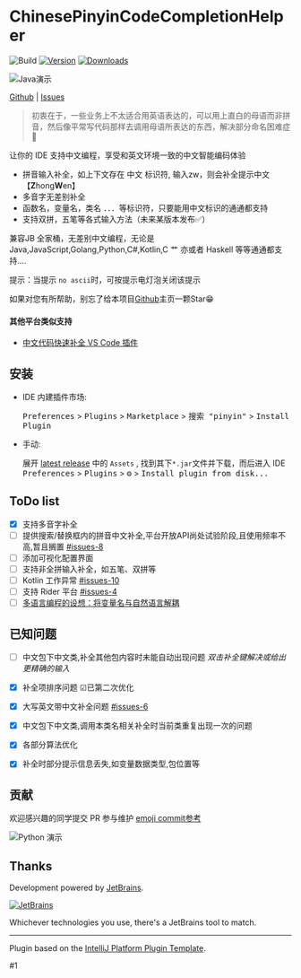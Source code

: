 # ChinesePinyinCodeCompletionHelper

![Build](https://github.com/tuchg/ChinesePinyin-CodeCompletionHelper/workflows/Build/badge.svg)
[![Version](https://img.shields.io/jetbrains/plugin/v/14838.svg)](https://plugins.jetbrains.com/plugin/14838)
[![Downloads](https://img.shields.io/jetbrains/plugin/d/14838.svg)](https://plugins.jetbrains.com/plugin/14838)

![Java演示](screenshots/java.GIF)

<!-- Plugin description -->

<a href="https://github.com/tuchg/ChinesePinyin-CodeCompletionHelper">Github</a> | <a href="https://github.com/tuchg/ChinesePinyin-CodeCompletionHelper/issues">Issues</a>  

<!-- E -->

> 初衷在于，一些业务上不太适合用英语表达的，可以用上直白的母语而非拼音，然后像平常写代码那样去调用母语所表达的东西，解决部分命名困难症🤔

让你的 IDE 支持中文编程，享受和英文环境一致的中文智能编码体验

* 拼音输入补全，如上下文存在 中文 标识符, 输入zw，则会补全提示中文【**Z**hong**W**en】
* 多音字无差别补全
* 函数名，变量名，类名 ．．．等标识符，只要能用中文标识的通通都支持
* 支持双拼，五笔等各式输入方法（未来某版本发布✅）

兼容JB 全家桶，无差别中文编程，无论是 Java,JavaScript,Golang,Python,C#,Kotlin,C 艹 亦或者 Haskell 等等通通都支持....

<p></p>

提示：当提示 `no ascii`时，可按提示电灯泡关闭该提示

如果对您有所帮助，别忘了给本项目<a href="https://github.com/tuchg/ChinesePinyin-CodeCompletionHelper">Github</a>主页一颗Star😁

<h4>其他平台类似支持</h4>

* <a href="https://gitee.com/Program-in-Chinese/vscode_Chinese_Input_Assistant">中文代码快速补全 VS Code 插件</a>

<!-- Plugin description end -->



## 安装

- IDE 内建插件市场:
  
  <kbd>Preferences</kbd> > <kbd>Plugins</kbd> > <kbd>Marketplace</kbd> > <kbd>搜索 "pinyin"</kbd> >
  <kbd>Install Plugin</kbd>
  
- 手动:

  展开 [latest release](https://github.com/tuchg/ChinesePinyin-CodeCompletionHelper/releases/latest) 中的 `Assets` , 找到其下`*.jar`文件并下载，而后进入 IDE 
  <kbd>Preferences</kbd> > <kbd>Plugins</kbd> > <kbd>⚙️</kbd> > <kbd>Install plugin from disk...</kbd>

## ToDo list
- [x] 支持多音字补全
- [ ] 提供搜索/替换框内的拼音中文补全,平台开放API尚处试验阶段,且使用频率不高,暂且搁置 [#issues-8](https://github.com/tuchg/ChinesePinyin-CodeCompletionHelper/issues/8)
- [ ] 添加可视化配置界面
- [ ] 支持非全拼输入补全，如五笔、双拼等
- [ ] Kotlin 工作异常 [#issues-10](https://github.com/tuchg/ChinesePinyin-CodeCompletionHelper/issues/10)
- [ ] 支持 Rider 平台 [#issues-4](https://github.com/tuchg/ChinesePinyin-CodeCompletionHelper/issues/4)
- [ ] [多语言编程的设想：将变量名与自然语言解耦](https://www.v2ex.com/t/701390)

## 已知问题
- [ ] 中文包下中文类,补全其他包内容时未能自动出现问题 *双击补全键解决或给出更精确的输入*
- [x] 补全项排序问题 ☑︎已第二次优化
- [x] 大写英文带中文补全问题 [#issues-6](https://github.com/tuchg/ChinesePinyin-CodeCompletionHelper/issues/6)
- [x] 中文包下中文类,调用本类名相关补全时当前类重复出现一次的问题
- [x] 各部分算法优化
- [x] 补全时部分提示信息丢失,如变量数据类型,包位置等



## 贡献

欢迎感兴趣的同学提交 PR 参与维护
[emoji commit参考](https://gitmoji.carloscuesta.me/)

![Python 演示](screenshots/py.GIF)

## Thanks
Development powered by [JetBrains](https://www.jetbrains.com/?from=ChinesePinyinCodeCompletionHelper).

[![JetBrains](screenshots/jetbrains.svg)](https://www.jetbrains.com/?from=ChinesePinyinCodeCompletionHelper) 

Whichever technologies you use, there's a JetBrains tool to match.

---
Plugin based on the [IntelliJ Platform Plugin Template][template].

[template]: https://github.com/JetBrains/intellij-platform-plugin-template
#1
